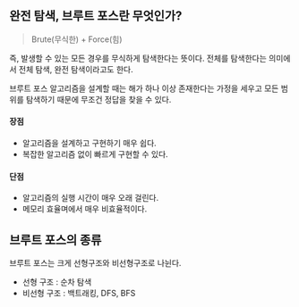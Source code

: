 ## 완전 탐색, 브루트 포스란 무엇인가?

> Brute(무식한) + Force(힘)

즉, 발생할 수 있는 모든 경우를 무식하게 탐색한다는 뜻이다.
전체를 탐색한다는 의미에서 전체 탐색, 완전 탐색이라고도 한다.

브루트 포스 알고리즘을 설계할 때는 해가 하나 이상 존재한다는 가정을 세우고 모든 범위를 탐색하기 때문에 무조건 정답을 찾을 수 있다.

#### 장점
- 알고리즘을 설계하고 구현하기 매우 쉽다.
- 복잡한 알고리즘 없이 빠르게 구현할 수 있다.

#### 단점
- 알고리즘의 실행 시간이 매우 오래 걸린다.
- 메모리 효율며에서 매우 비효율적이다.



## 브루트 포스의 종류

브루트 포스는 크게 선형구조와 비선형구조로 나뉜다.
- 선형 구조 : 순차 탐색
- 비선형 구조 : 백트래킹, DFS, BFS